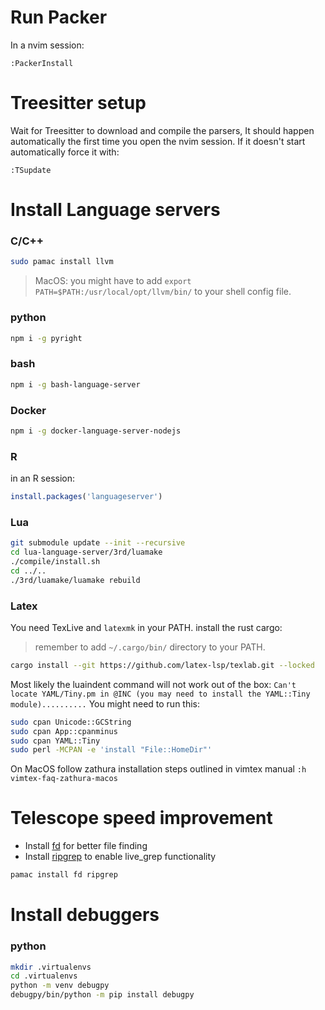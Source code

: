 # Run Packer
In a nvim session:
``` vim
:PackerInstall
```
# Treesitter setup
Wait for Treesitter to download and compile the parsers, It should happen automatically the first time you open the nvim session.
If it doesn't start automatically force it with:
```
:TSupdate
```
# Install Language servers 
### C/C++
``` bash
sudo pamac install llvm
```
> MacOS: 
you might have to add `export PATH=$PATH:/usr/local/opt/llvm/bin/` to your shell config file.

### python
``` bash
npm i -g pyright
```
### bash
``` bash
npm i -g bash-language-server
```
### Docker
``` bash
npm i -g docker-language-server-nodejs
```
### R 
in an R session:
``` r
install.packages('languageserver')
```
### Lua
``` bash
git submodule update --init --recursive
cd lua-language-server/3rd/luamake
./compile/install.sh
cd ../..
./3rd/luamake/luamake rebuild
```

### Latex
You need TexLive and `latexmk` in your PATH.
install the rust cargo:
> remember to add `~/.cargo/bin/` directory to your PATH.
``` bash
cargo install --git https://github.com/latex-lsp/texlab.git --locked
```
Most likely the luaindent command will not work out of the box:
`Can't locate YAML/Tiny.pm in @INC (you may need to install the YAML::Tiny module)..........`
You might need to run this:
``` bash
sudo cpan Unicode::GCString
sudo cpan App::cpanminus
sudo cpan YAML::Tiny
sudo perl -MCPAN -e 'install "File::HomeDir"'
```

On MacOS follow zathura installation steps outlined in vimtex manual `:h vimtex-faq-zathura-macos`

# Telescope speed improvement
- Install [fd](https://github.com/sharkdp/fd) for better file finding 
- Install  [ripgrep](https://github.com/BurntSushi/ripgrep) to enable live_grep functionality
``` bash
pamac install fd ripgrep
```

# Install debuggers

### python
``` bash
mkdir .virtualenvs
cd .virtualenvs
python -m venv debugpy
debugpy/bin/python -m pip install debugpy
```

